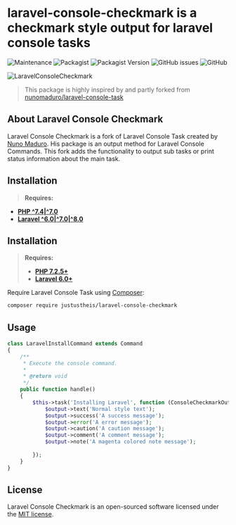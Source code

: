 # laravel-console-checkmark is a checkmark style output for laravel console tasks
![Maintenance](https://img.shields.io/maintenance/yes/2021)
![Packagist](https://img.shields.io/packagist/dt/justustheis/laravel-console-checkmark)
![Packagist Version](https://img.shields.io/packagist/v/justustheis/laravel-console-checkmark)
![GitHub issues](https://img.shields.io/github/issues/justustheis/laravel-console-checkmark)
![GitHub](https://img.shields.io/github/license/justustheis/kaish)

![LaravelConsoleCheckmark](https://user-images.githubusercontent.com/7760415/112520912-38a9d180-8d9c-11eb-86b9-fdbfbdb401bb.png)

> This package is highly inspired by and partly forked from [nunomaduro/laravel-console-task](https://github.com/nunomaduro/laravel-console-task)

## About Laravel Console Checkmark

Laravel Console Checkmark is a fork of Laravel Console Task created by [Nuno Maduro](https://github.com/nunomaduro). His package is an output method for Laravel Console Commands. This fork adds the functionality to output sub tasks or print status information about the main task.

## Installation
> **Requires:**
- **[PHP ^7.4|^7.0](https://php.net/releases/)**
- **[Laravel ^6.0|^7.0|^8.0](https://github.com/laravel/laravel)**


## Installation

> **Requires:**
> - **[PHP 7.2.5+](https://php.net/releases/)**
> - **[Laravel 6.0+](https://github.com/laravel/laravel)**

Require Laravel Console Task using [Composer](https://getcomposer.org):

```bash
composer require justustheis/laravel-console-checkmark
```

## Usage

```php
class LaravelInstallCommand extends Command
{
    /**
     * Execute the console command.
     *
     * @return void
     */
    public function handle()
    {
        $this->task('Installing Laravel', function (ConsoleCheckmarkOutput $output) {
            $output->text('Normal style text');
            $output->success('A success message');
            $output->error('A error message');
            $output->caution('A caution message');
            $output->comment('A comment message');
            $output->note('A magenta colored note message');
            
        });
    }
}
```

## License

Laravel Console Checkmark is an open-sourced software licensed under the [MIT license](LICENSE.md).
